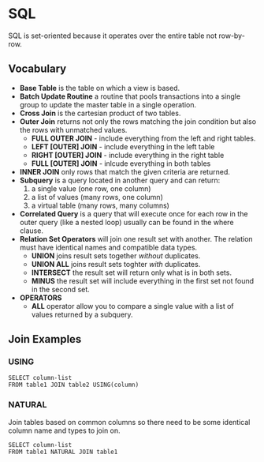 # SQL

SQL is set-oriented because it operates over the entire table not row-by-row.

## Vocabulary

* **Base Table** is the table on which a view is based.
* **Batch Update Routine** a routine that pools transactions into a single group 
to update the master table in a single operation.
* **Cross Join** is the cartesian product of two tables.
* **Outer Join** returns not only the rows matching the join condition but also
the rows with unmatched values.
  * **FULL OUTER JOIN** - include everything from the left and right tables.
  * **LEFT [OUTER] JOIN** - include everything in the left table
  * **RIGHT [OUTER] JOIN** - include everything in the right table
  * **FULL [OUTER] JOIN** - inlcude everything in both tables
* **INNER JOIN** only rows that match the given criteria are returned.
* **Subquery** is a query located in another query and can return:
  1. a single value (one row, one column)
  1. a list of values  (many rows, one column)
  1. a virtual table (many rows, many columns)
* **Correlated Query** is a query that will execute once for each row in the outer 
query (like a nested loop) usually can be found in the where clause.
* **Relation Set Operators** will join one result set with another. The relation 
must have identical names and compatible data types. 
  * **UNION** joins result sets together _without_ duplicates.
  * **UNION ALL** joins result sets toghter _with_ duplicates.
  * **INTERSECT** the result set will return only what is in both sets.
  * **MINUS** the result set will include everything in the first set not found in the second set.
* **OPERATORS**
  * **ALL** operator allow you to compare a single value with a list of values returned by a subquery.
  
## Join Examples

### USING

    SELECT column-list
    FROM table1 JOIN table2 USING(column)
    
### NATURAL

Join tables based on common columns so there need to be some identical column name and types to join on.

    SELECT column-list
    FROM table1 NATURAL JOIN table1
